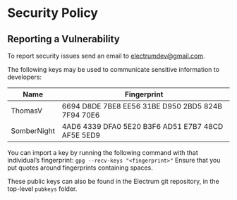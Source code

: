 # Security Policy

## Reporting a Vulnerability

To report security issues send an email to electrumdev@gmail.com.

The following keys may be used to communicate sensitive information to developers:

| Name | Fingerprint |
|------|-------------|
| ThomasV | 6694 D8DE 7BE8 EE56 31BE D950 2BD5 824B 7F94 70E6 |
| SomberNight | 4AD6 4339 DFA0 5E20 B3F6 AD51 E7B7 48CD AF5E 5ED9 |

You can import a key by running the following command with that
individual’s fingerprint: `gpg --recv-keys "<fingerprint>"`
Ensure that you put quotes around fingerprints containing spaces.

These public keys can also be found in the Electrum git repository,
in the top-level `pubkeys` folder.

